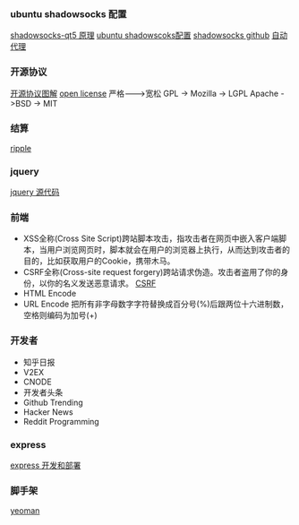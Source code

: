 ### ubuntu shadowsocks 配置
[shadowsocks-qt5 原理](http://www.auooo.com/2015/06/26/shadowsocks%EF%BC%88%E5%BD%B1%E6%A2%AD%EF%BC%89%E4%B8%8D%E5%AE%8C%E5%85%A8%E6%8C%87%E5%8D%97/)
[ubuntu shadowscoks配置](http://zhangjiwen.com/?p=153)
[shadowsocks github](https://github.com/shadowsocks/shadowsocks-qt5/wiki/%E4%BD%BF%E7%94%A8%E6%89%8B%E5%86%8C)
[自动代理](http://blog.csdn.net/weiqiangsu/article/details/46956977)
### 开源协议
[开源协议图解](http://blog.jasonding.top/2015/05/11/Git/%E3%80%90Git%E3%80%91%E8%AE%A4%E8%AF%86%E5%90%84%E7%A7%8D%E5%BC%80%E6%BA%90%E5%8D%8F%E8%AE%AE%E5%8F%8A%E5%85%B6%E5%85%B3%E7%B3%BB/)
[open license](https://opensource.org/licenses)
严格--->宽松
GPL -> Mozilla -> LGPL  Apache ->BSD -> MIT
### 结算
[ripple](https://ripple.com/)
### jquery
[jquery 源代码](https://github.com/360code/jquery)
### 前端
* XSS全称(Cross Site Script)跨站脚本攻击，指攻击者在网页中嵌入客户端脚本，当用户浏览网页时，脚本就会在用户的浏览器上执行，从而达到攻击者的目的，比如获取用户的Cookie，携带木马。
* CSRF全称(Cross-site request forgery)跨站请求伪造。攻击者盗用了你的身份，以你的名义发送恶意请求。
  [CSRF](http://www.cnblogs.com/hyddd/archive/2009/04/09/1432744.html)
* HTML Encode
* URL Encode 把所有非字母数字字符替换成百分号(%)后跟两位十六进制数，空格则编码为加号(+)
### 开发者
* 知乎日报
* V2EX
* CNODE
* 开发者头条
* Github Trending
* Hacker News
* Reddit Programming
### express 
[express 开发和部署](https://cnodejs.org/topic/56a3c8f47ec020ed4b96b2cd)
### 脚手架
[yeoman]()




